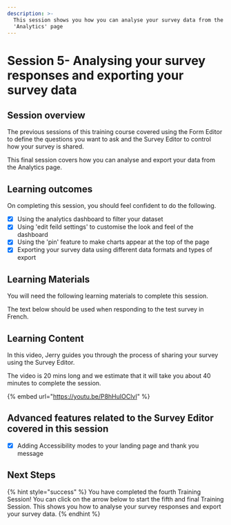 ```yaml
---
description: >-
  This session shows you how you can analyse your survey data from the
  'Analytics' page
---
```


# Session 5- Analysing your survey responses and exporting your survey data

## Session overview

The previous sessions of this training course covered using the Form Editor to define the questions you want to ask and the Survey Editor to control how your survey is shared.&#x20;

This final session covers how you can analyse and export your data from the Analytics page.

## Learning outcomes

On completing this session, you should feel confident to do the following.

* [x] Using the analytics dashboard to filter your dataset&#x20;
* [x] Using 'edit feild settings' to customise the look and feel of the dashboard
* [x] Using the 'pin' feature to make charts appear at the top of the page&#x20;
* [x] Exporting your survey data using different data formats and types of export

## Learning Materials

You will need the following learning materials to complete this session. &#x20;

The text below should be used when responding to the test survey in French.

>



## Learning Content

In this video, Jerry guides you through the process of sharing your survey using the Survey Editor.

The video is 20 mins long and we estimate that it will take you about 40 minutes to complete the session.

{% embed url="https://youtu.be/P8hHuIOClvI" %}

## Advanced features related to the Survey Editor covered in this session

* [x] Adding Accessibility modes to your landing page and thank you message&#x20;

## Next Steps

{% hint style="success" %}
You have completed the fourth Training Session!  You can click on the arrow below to start the fifth and final Training Session.  This shows you how to analyse your survey responses and export your survey data.
{% endhint %}
